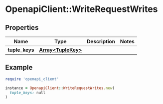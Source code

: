 # OpenapiClient::WriteRequestWrites

## Properties

| Name | Type | Description | Notes |
| ---- | ---- | ----------- | ----- |
| **tuple_keys** | [**Array&lt;TupleKey&gt;**](TupleKey.md) |  |  |

## Example

```ruby
require 'openapi_client'

instance = OpenapiClient::WriteRequestWrites.new(
  tuple_keys: null
)
```

